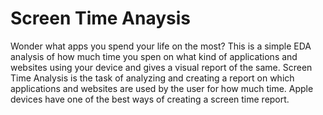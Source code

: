 # Screen Time Anaysis

Wonder what apps you spend your life on the most? This is a simple EDA analysis of how much time you spen
on what kind of applications and websites using your device and gives a visual report of the same.
Screen Time Analysis is the task of analyzing and creating a report on which applications and websites are used by the user for how much time. Apple devices have one of the best ways of creating a screen time report.
